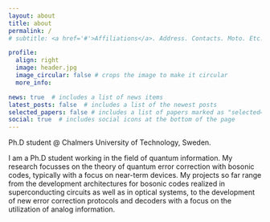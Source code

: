 ```yaml
---
layout: about
title: about
permalink: /
# subtitle: <a href='#'>Affiliations</a>. Address. Contacts. Moto. Etc.

profile:
  align: right
  image: header.jpg
  image_circular: false # crops the image to make it circular
  more_info:

news: true  # includes a list of news items
latest_posts: false  # includes a list of the newest posts
selected_papers: false # includes a list of papers marked as "selected={true}"
social: true  # includes social icons at the bottom of the page
---
```


Ph.D student @ Chalmers University of Technology, Sweden.

I am a Ph.D student working in the field of quantum information. My research focusses on the theory of quantum error correction with bosonic codes, typically with a focus on near-term devices. My projects so far range from the development architectures for bosonic codes realized in superconducting circuits as well as in optical systems, to the development of new error correction protocols and decoders with a focus on the utilization of analog information.
